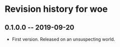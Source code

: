 # Revision history for woe

## 0.1.0.0 -- 2019-09-20

* First version. Released on an unsuspecting world.
